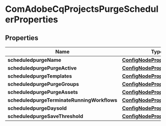 

# ComAdobeCqProjectsPurgeSchedulerProperties

## Properties

Name | Type | Description | Notes
------------ | ------------- | ------------- | -------------
**scheduledpurgeName** | [**ConfigNodePropertyString**](ConfigNodePropertyString.md) |  |  [optional]
**scheduledpurgePurgeActive** | [**ConfigNodePropertyBoolean**](ConfigNodePropertyBoolean.md) |  |  [optional]
**scheduledpurgeTemplates** | [**ConfigNodePropertyArray**](ConfigNodePropertyArray.md) |  |  [optional]
**scheduledpurgePurgeGroups** | [**ConfigNodePropertyBoolean**](ConfigNodePropertyBoolean.md) |  |  [optional]
**scheduledpurgePurgeAssets** | [**ConfigNodePropertyBoolean**](ConfigNodePropertyBoolean.md) |  |  [optional]
**scheduledpurgeTerminateRunningWorkflows** | [**ConfigNodePropertyBoolean**](ConfigNodePropertyBoolean.md) |  |  [optional]
**scheduledpurgeDaysold** | [**ConfigNodePropertyInteger**](ConfigNodePropertyInteger.md) |  |  [optional]
**scheduledpurgeSaveThreshold** | [**ConfigNodePropertyInteger**](ConfigNodePropertyInteger.md) |  |  [optional]



